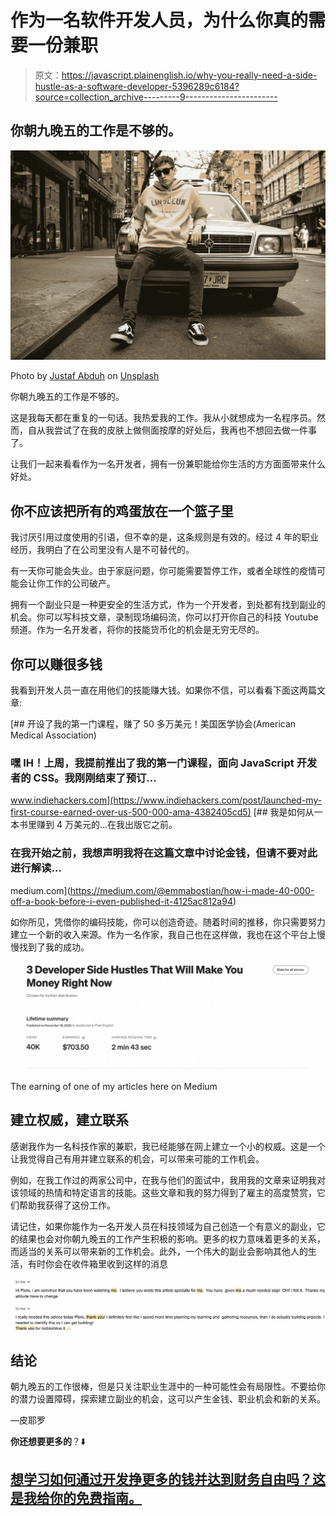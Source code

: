 # 作为一名软件开发人员，为什么你真的需要一份兼职

> 原文：<https://javascript.plainenglish.io/why-you-really-need-a-side-hustle-as-a-software-developer-5396289c6184?source=collection_archive---------9----------------------->

## 你朝九晚五的工作是不够的。

![](img/effbc0c5280b0227c2cbc0388966ba0e.png)

Photo by [Justaf Abduh](https://unsplash.com/@jabacule?utm_source=unsplash&utm_medium=referral&utm_content=creditCopyText) on [Unsplash](https://unsplash.com/s/photos/side-hustle?utm_source=unsplash&utm_medium=referral&utm_content=creditCopyText)

你朝九晚五的工作是不够的。

这是我每天都在重复的一句话。我热爱我的工作。我从小就想成为一名程序员。然而，自从我尝试了在我的皮肤上做侧面按摩的好处后，我再也不想回去做一件事了。

让我们一起来看看作为一名开发者，拥有一份兼职能给你生活的方方面面带来什么好处。

## 你不应该把所有的鸡蛋放在一个篮子里

我讨厌引用过度使用的引语，但不幸的是，这条规则是有效的。经过 4 年的职业经历，我明白了在公司里没有人是不可替代的。

有一天你可能会失业。由于家庭问题，你可能需要暂停工作，或者全球性的疫情可能会让你工作的公司破产。

拥有一个副业只是一种更安全的生活方式，作为一个开发者，到处都有找到副业的机会。你可以写科技文章，录制现场编码流，你可以打开你自己的科技 Youtube 频道。作为一名开发者，将你的技能货币化的机会是无穷无尽的。

## 你可以赚很多钱

我看到开发人员一直在用他们的技能赚大钱。如果你不信，可以看看下面这两篇文章:

[](https://www.indiehackers.com/post/launched-my-first-course-earned-over-us-500-000-ama-4382405cd5) [## 开设了我的第一门课程，赚了 50 多万美元！美国医学协会(American Medical Association)

### 嘿 IH！上周，我提前推出了我的第一门课程，面向 JavaScript 开发者的 CSS。我刚刚结束了预订…

www.indiehackers.com](https://www.indiehackers.com/post/launched-my-first-course-earned-over-us-500-000-ama-4382405cd5) [](https://medium.com/@emmabostian/how-i-made-40-000-off-a-book-before-i-even-published-it-4125ac812a94) [## 我是如何从一本书里赚到 4 万美元的…在我出版它之前。

### 在我开始之前，我想声明我将在这篇文章中讨论金钱，但请不要对此进行解读…

medium.com](https://medium.com/@emmabostian/how-i-made-40-000-off-a-book-before-i-even-published-it-4125ac812a94) 

如你所见，凭借你的编码技能，你可以创造奇迹。随着时间的推移，你只需要努力建立一个新的收入来源。作为一名作家，我自己也在这样做，我也在这个平台上慢慢找到了我的成功。

![](img/7b5866d13c8a1cd5b7d1adaef533e4f7.png)

The earning of one of my articles here on Medium

## 建立权威，建立联系

感谢我作为一名科技作家的兼职，我已经能够在网上建立一个小的权威。这是一个让我觉得自己有用并建立联系的机会，可以带来可能的工作机会。

例如，在我工作过的两家公司中，在我与他们的面试中，我用我的文章来证明我对该领域的热情和特定语言的技能。这些文章和我的努力得到了雇主的高度赞赏，它们帮助我获得了这份工作。

请记住，如果你能作为一名开发人员在科技领域为自己创造一个有意义的副业，它的结果也会对你朝九晚五的工作产生积极的影响。更多的权力意味着更多的关系，而适当的关系可以带来新的工作机会。此外，一个伟大的副业会影响其他人的生活，有时你会在收件箱里收到这样的消息

![](img/ee85381e03f451b2f20724aa3fdecb41.png)![](img/4867b52f7936438014ccbc576d1850de.png)

## 结论

朝九晚五的工作很棒，但是只关注职业生涯中的一种可能性会有局限性。不要给你的潜力设置障碍，探索建立副业的机会，这可以产生金钱、职业机会和新的关系。

—皮耶罗

**你还想要更多的**？⬇️

## [想学习如何通过开发挣更多的钱并达到财务自由吗？这是我给你的免费指南。](https://tinyurl.com/MoneyDev)